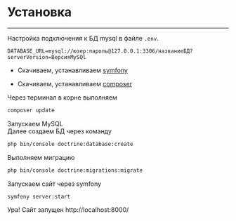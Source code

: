 # Установка
----------------
Настройка подключения к БД mysql в файле `.env`.
```
DATABASE_URL=mysql://юзер:пароль@127.0.0.1:3306/названиеБД?serverVersion=ВерсияMySQl
```

- Скачиваем, устанавливаем [symfony](https://symfony.com/download)

- Скачиваем, устанавливаем [composer](https://getcomposer.org/download/)

Через терминал в корне выполняем 
```bash
composer update
```
Запускаем MySQL<br/>
Далее создаем БД через команду 
```bash
php bin/console doctrine:database:create
```
Выполняем миграцию
```bash
php bin/console doctrine:migrations:migrate
```

Запускаем сайт через symfony
```bash
symfony server:start
```

Ура! Сайт запущен
http://localhost:8000/
